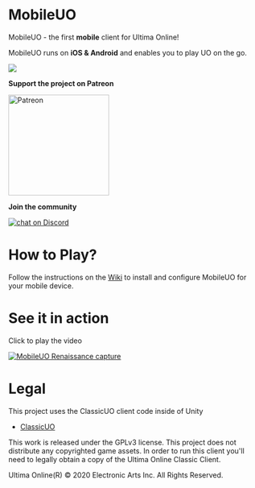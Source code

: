 # MobileUO

MobileUO - the first **mobile** client for Ultima Online!

MobileUO runs on **iOS & Android** and enables you to play UO on the go.

<img src="https://raw.githubusercontent.com/VoxelBoy/MobileUO/master/docs/images/MobileUOGitHubCover.png"/>

**Support the project on Patreon**

<a href="http://www.patreon.com/mobileuo"><img src="https://raw.githubusercontent.com/VoxelBoy/MobileUO/master/docs/images/become_a_patron_button%402x.png" alt="Patreon" width="200"/></a>

**Join the community**

<a href="https://discord.gg/d6NQsj3">
<img src="https://img.shields.io/discord/687638336482836481?logo=discord"
alt="chat on Discord"></a>

# How to Play?
Follow the instructions on the [Wiki](https://github.com/VoxelBoy/MobileUO/wiki) to install and configure MobileUO for your mobile device.

# See it in action

Click to play the video

[![MobileUO Renaissance capture](https://raw.githubusercontent.com/VoxelBoy/MobileUO/master/docs/images/MobileUORenaissanceCaptureVideoThumbnail.png)](http://www.youtube.com/watch?v=fT_gdb_X9oc "MobileUO - UO Renaissance capture")

# Legal
This project uses the ClassicUO client code inside of Unity

* [ClassicUO](https://github.com/andreakarasho/ClassicUO)

This work is released under the GPLv3 license. This project does not distribute any copyrighted game assets. In order to run this client you'll need to legally obtain a copy of the Ultima Online Classic Client.

Ultima Online(R) © 2020 Electronic Arts Inc. All Rights Reserved.

